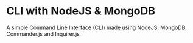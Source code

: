 # CLI with NodeJS & MongoDB

A simple Command Line Interface (CLI) made using NodeJS, MongoDB, Commander.js and Inquirer.js
